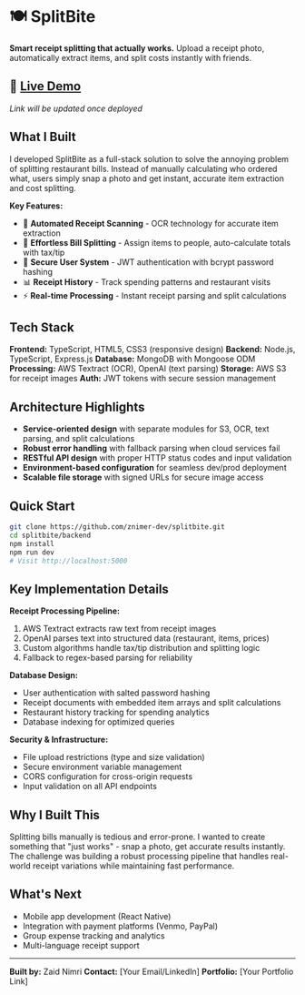 # 🍽️ SplitBite

**Smart receipt splitting that actually works.** Upload a receipt photo, automatically extract items, and split costs instantly with friends.

## 🚀 [Live Demo](#)
*Link will be updated once deployed*

## What I Built

I developed SplitBite as a full-stack solution to solve the annoying problem of splitting restaurant bills. Instead of manually calculating who ordered what, users simply snap a photo and get instant, accurate item extraction and cost splitting.

**Key Features:**
- 📱 **Automated Receipt Scanning** - OCR technology for accurate item extraction
- 👥 **Effortless Bill Splitting** - Assign items to people, auto-calculate totals with tax/tip
- 🔐 **Secure User System** - JWT authentication with bcrypt password hashing
- 📊 **Receipt History** - Track spending patterns and restaurant visits
- ⚡ **Real-time Processing** - Instant receipt parsing and split calculations

## Tech Stack

**Frontend:** TypeScript, HTML5, CSS3 (responsive design)
**Backend:** Node.js, TypeScript, Express.js
**Database:** MongoDB with Mongoose ODM
**Processing:** AWS Textract (OCR), OpenAI (text parsing)
**Storage:** AWS S3 for receipt images
**Auth:** JWT tokens with secure session management

## Architecture Highlights

- **Service-oriented design** with separate modules for S3, OCR, text parsing, and split calculations
- **Robust error handling** with fallback parsing when cloud services fail
- **RESTful API design** with proper HTTP status codes and input validation
- **Environment-based configuration** for seamless dev/prod deployment
- **Scalable file storage** with signed URLs for secure image access

## Quick Start

```bash
git clone https://github.com/znimer-dev/splitbite.git
cd splitbite/backend
npm install
npm run dev
# Visit http://localhost:5000
```

## Key Implementation Details

**Receipt Processing Pipeline:**
1. AWS Textract extracts raw text from receipt images
2. OpenAI parses text into structured data (restaurant, items, prices)
3. Custom algorithms handle tax/tip distribution and splitting logic
4. Fallback to regex-based parsing for reliability

**Database Design:**
- User authentication with salted password hashing
- Receipt documents with embedded item arrays and split calculations
- Restaurant history tracking for spending analytics
- Database indexing for optimized queries

**Security & Infrastructure:**
- File upload restrictions (type and size validation)
- Secure environment variable management
- CORS configuration for cross-origin requests
- Input validation on all API endpoints

## Why I Built This

Splitting bills manually is tedious and error-prone. I wanted to create something that "just works" - snap a photo, get accurate results instantly. The challenge was building a robust processing pipeline that handles real-world receipt variations while maintaining fast performance.

## What's Next

- Mobile app development (React Native)
- Integration with payment platforms (Venmo, PayPal)
- Group expense tracking and analytics
- Multi-language receipt support

---

**Built by:** Zaid Nimri
**Contact:** [Your Email/LinkedIn]
**Portfolio:** [Your Portfolio Link]